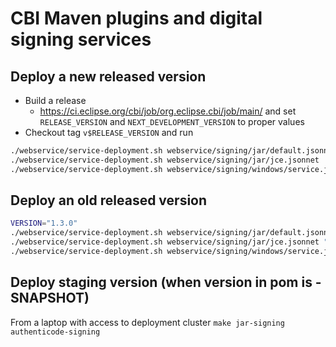 # CBI Maven plugins and digital signing services

## Deploy a new released version 

* Build a release
  * https://ci.eclipse.org/cbi/job/org.eclipse.cbi/job/main/ and set `RELEASE_VERSION` and `NEXT_DEVELOPMENT_VERSION` to proper values
* Checkout tag `v$RELEASE_VERSION` and run 
```bash
./webservice/service-deployment.sh webservice/signing/jar/default.jsonnet
./webservice/service-deployment.sh webservice/signing/jar/jce.jsonnet
./webservice/service-deployment.sh webservice/signing/windows/service.jsonnet
```

## Deploy an old released version

```bash
VERSION="1.3.0"
./webservice/service-deployment.sh webservice/signing/jar/default.jsonnet "${VERSION}"
./webservice/service-deployment.sh webservice/signing/jar/jce.jsonnet "${VERSION}"
./webservice/service-deployment.sh webservice/signing/windows/service.jsonnet "${VERSION}"
```

## Deploy staging version (when version in pom is -SNAPSHOT)

From a laptop with access to deployment cluster
`make jar-signing authenticode-signing`